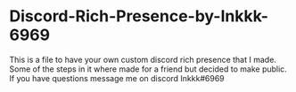 # Discord-Rich-Presence-by-Inkkk-6969
This is a file to have your own custom discord rich presence that I made. Some of the steps in it where made for a friend but decided to make public. If you have questions message me on discord Inkkk#6969
